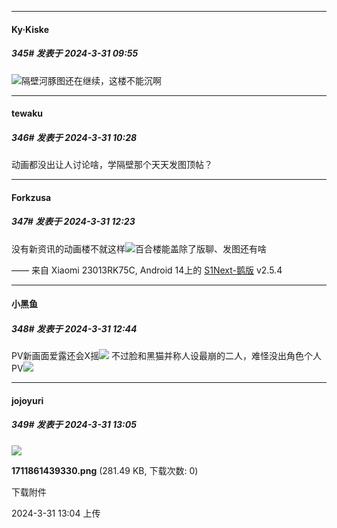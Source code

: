 ﻿
*****

####  Ky·Kiske  
##### 345#       发表于 2024-3-31 09:55

<img src="https://static.saraba1st.com/image/smiley/face2017/037.png" referrerpolicy="no-referrer">隔壁河豚图还在继续，这楼不能沉啊


*****

####  tewaku  
##### 346#       发表于 2024-3-31 10:28

动画都没出让人讨论啥，学隔壁那个天天发图顶帖？


*****

####  Forkzusa  
##### 347#       发表于 2024-3-31 12:23

没有新资讯的动画楼不就这样<img src="https://static.saraba1st.com/image/smiley/face2017/067.png" referrerpolicy="no-referrer">百合楼能盖除了版聊、发图还有啥

—— 来自 Xiaomi 23013RK75C, Android 14上的 [S1Next-鹅版](https://github.com/ykrank/S1-Next/releases) v2.5.4


*****

####  小黑鱼  
##### 348#       发表于 2024-3-31 12:44

PV新画面爱露还会X摇<img src="https://static.saraba1st.com/image/smiley/face2017/077.png" referrerpolicy="no-referrer">
不过脸和黑猫并称人设最崩的二人，难怪没出角色个人PV<img src="https://static.saraba1st.com/image/smiley/face2017/078.png" referrerpolicy="no-referrer">


*****

####  jojoyuri  
##### 349#       发表于 2024-3-31 13:05

<img src="https://img.saraba1st.com/forum/202403/31/130415ovktvmyy0urp7pjk.png" referrerpolicy="no-referrer">

<strong>1711861439330.png</strong> (281.49 KB, 下载次数: 0)

下载附件

2024-3-31 13:04 上传

